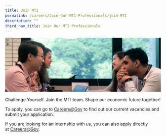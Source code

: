 ```yaml
---
title: Join MTI
permalink: /careers/Join-Our-MTI-Professionals/join-MTI
description: ""
third_nav_title: Join Our MTI Professionals
---
```

![Banner](/images/Careers/Careers%20_Banner.jpg)

Challenge Yourself. Join the MTI team. Shape our economic future together!  
  
To apply, you can go to [Careers@Gov](http://www.careers.gov.sg/) to find out our current vacancies and submit your application.  
  
If you are looking for an internship with us, you can also apply directly at [Careers@Gov](http://www.careers.gov.sg/).